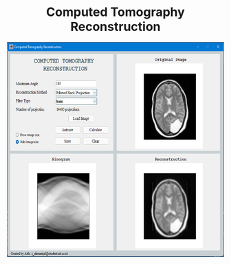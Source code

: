 <h1 align='center'>
  <br>
    Computed Tomography Reconstruction
  <br>
</h1>

<p>
  <img src="https://github.com/adh182/ct-reconstruction/blob/master/images/icon/ct-interface.png" alt="ct-interface" height="500">
</p>
